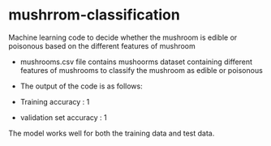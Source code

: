 # mushrrom-classification
Machine learning code to decide whether the mushroom is edible or poisonous based on the different features of mushroom

* mushrooms.csv file contains mushoorms dataset containing different features of mushrooms to classify the mushroom as edible or poisonous

* The output of the code is as follows:
* Training accuracy : 1
* validation set accuracy : 1

The model works well for both the training data and test data.
